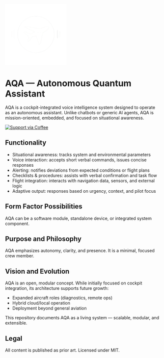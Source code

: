 <p align="left">
  <img src="logo/aqa_logo.png" alt="AQA logo" width="200"/>
</p>


# AQA — Autonomous Quantum Assistant

AQA is a cockpit-integrated voice intelligence system designed to operate as an autonomous assistant.
Unlike chatbots or generic AI agents, AQA is mission-oriented, embedded, and focused on situational awareness.

[![Support via Coffee](https://img.shields.io/badge/☕%20Buy%20me%20a%20coffee-orange?style=for-the-badge)](https://coff.ee/bielakas)

## Functionality
- Situational awareness: tracks system and environmental parameters
- Voice interaction: accepts short verbal commands, issues concise responses
- Alerting: notifies deviations from expected conditions or flight plans
- Checklists & procedures: assists with verbal confirmation and task flow
- Flight integration: interacts with navigation data, sensors, and external logic
- Adaptive output: responses based on urgency, context, and pilot focus

## Form Factor Possibilities
AQA can be a software module, standalone device, or integrated system component.

## Purpose and Philosophy
AQA emphasizes autonomy, clarity, and presence. It is a minimal, focused crew member.

## Vision and Evolution
AQA is an open, modular concept. While initially focused on cockpit integration, its architecture supports future growth:
- Expanded aircraft roles (diagnostics, remote ops)
- Hybrid cloud/local operation
- Deployment beyond general aviation


This repository documents AQA as a living system — scalable, modular, and extensible.

## Legal
All content is published as prior art. Licensed under MIT.
